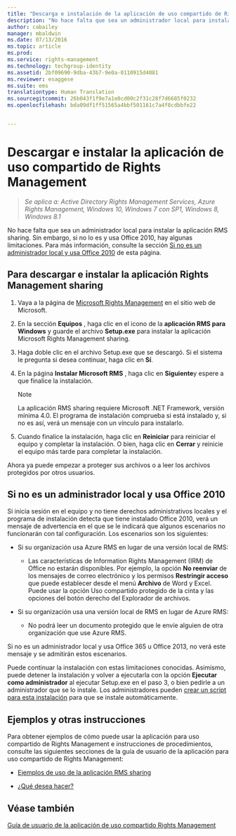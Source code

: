 ```yaml
---
title: "Descarga e instalación de la aplicación de uso compartido de Rights Management | Azure RMS"
description: "No hace falta que sea un administrador local para instalar la aplicación RMS sharing. Sin embargo, si no lo es y usa Office 2010, hay algunas limitaciones. Para más información, consulte la sección Si no es un administrador local y usa Office 2010 de esta página."
author: cabailey
manager: mbaldwin
ms.date: 07/13/2016
ms.topic: article
ms.prod: 
ms.service: rights-management
ms.technology: techgroup-identity
ms.assetid: 2bf09690-9dba-43b7-9e0a-0110915d4081
ms.reviewer: esaggese
ms.suite: ems
translationtype: Human Translation
ms.sourcegitcommit: 26b043f1f9e7a1e0cd00c2f31c28f7d6685f0232
ms.openlocfilehash: bda09df1ff51565a4bbf501161c7a4f8cdbbfe22


---
```


# Descargar e instalar la aplicación de uso compartido de Rights Management

>*Se aplica a: Active Directory Rights Management Services, Azure Rights Management, Windows 10, Windows 7 con SP1, Windows 8, Windows 8.1*

No hace falta que sea un administrador local para instalar la aplicación RMS sharing. Sin embargo, si no lo es y usa Office 2010, hay algunas limitaciones. Para más información, consulte la sección [Si no es un administrador local y usa Office 2010](#if-you-are-not-a-local-administrator-and-use-office-2010) de esta página.

## Para descargar e instalar la aplicación Rights Management sharing

1.  Vaya a la página de [Microsoft Rights Management](http://go.microsoft.com/fwlink/?LinkId=303970) en el sitio web de Microsoft.

2.  En la sección **Equipos** , haga clic en el icono de la **aplicación RMS para Windows** y guarde el archivo **Setup.exe** para instalar la aplicación Microsoft Rights Management sharing.

3.  Haga doble clic en el archivo Setup.exe que se descargó. Si el sistema le pregunta si desea continuar, haga clic en **Sí**.

4.  En la página **Instalar Microsoft RMS** , haga clic en **Siguiente**y espere a que finalice la instalación.

    > [!NOTE]
    > La aplicación RMS sharing requiere Microsoft .NET Framework, versión mínima 4.0. El programa de instalación comprueba si está instalado y, si no es así, verá un mensaje con un vínculo para instalarlo.

5.  Cuando finalice la instalación, haga clic en **Reiniciar** para reiniciar el equipo y completar la instalación. O bien, haga clic en **Cerrar** y reinicie el equipo más tarde para completar la instalación.

Ahora ya puede empezar a proteger sus archivos o a leer los archivos protegidos por otros usuarios.

## Si no es un administrador local y usa Office 2010
Si inicia sesión en el equipo y no tiene derechos administrativos locales y el programa de instalación detecta que tiene instalado Office 2010, verá un mensaje de advertencia en el que se le indicará que algunos escenarios no funcionarán con tal configuración. Los escenarios son los siguientes:

-   Si su organización usa Azure RMS en lugar de una versión local de RMS:

    -   Las características de Information Rights Management (IRM) de Office no estarán disponibles. Por ejemplo, la opción **No reenviar** de los mensajes de correo electrónico y los permisos **Restringir acceso** que puede establecer desde el menú **Archivo** de Word y Excel. Puede usar la opción Uso compartido protegido de la cinta y las opciones del botón derecho del Explorador de archivos.

-   Si su organización usa una versión local de RMS en lugar de Azure RMS:

    -   No podrá leer un documento protegido que le envíe alguien de otra organización que use Azure RMS.

Si no es un administrador local y usa Office 365 u Office 2013, no verá este mensaje y se admitirán estos escenarios.

Puede continuar la instalación con estas limitaciones conocidas. Asimismo, puede detener la instalación y volver a ejecutarla con la opción **Ejecutar como administrador** al ejecutar Setup.exe en el paso 3, o bien pedirle a un administrador que se lo instale. Los administradores pueden [crear un script para esta instalación](sharing-app-admin-guide.md#automatic-deployment-for-the-microsoft-rights-management-sharing-application) para que se instale automáticamente.

## Ejemplos y otras instrucciones
Para obtener ejemplos de cómo puede usar la aplicación para uso compartido de Rights Management e instrucciones de procedimientos, consulte las siguientes secciones de la guía de usuario de la aplicación para uso compartido de Rights Management:

-   [Ejemplos de uso de la aplicación RMS sharing](sharing-app-user-guide.md#examples-for-using-the-rms-sharing-application)

-   [¿Qué desea hacer?](sharing-app-user-guide.md#what-do-you-want-to-do)

## Véase también
[Guía de usuario de la aplicación de uso compartido Rights Management](sharing-app-user-guide.md)




<!--HONumber=Aug16_HO4-->



